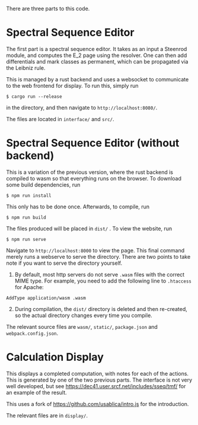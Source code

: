 There are three parts to this code.

# Spectral Sequence Editor
The first part is a spectral sequence editor. It takes as an input a Steenrod
module, and computes the E_2 page using the resolver. One can then add
differentials and mark classes as permanent, which can be propagated via the
Leibniz rule.

This is managed by a rust backend and uses a websocket to communicate to the
web frontend for display. To run this, simply run
```
$ cargo run --release
```
in the directory, and then navigate to `http://localhost:8080/`.

The files are located in `interface/` and `src/`.

# Spectral Sequence Editor (without backend)
This is a variation of the previous version, where the rust backend is compiled
to wasm so that everything runs on the browser. To download some build
dependencies, run
```
$ npm run install
```
This only has to be done once. Afterwards, to compile, run
```
$ npm run build
```
The files produced will be placed in `dist/` . To view the website, run
```
$ npm run serve
```
Navigate to `http://localhost:8000` to view the page. This final command merely
runs a webserve to serve the directory. There are two points to take note if
you want to serve the directory yourself.

1. By default, most http servers do not serve `.wasm` files with the correct
   MIME type. For example, you need to add the following line to `.htaccess`
   for Apache:
```
AddType application/wasm .wasm
```

2. During compilation, the `dist/` directory is deleted and then re-created, so
   the actual directory changes every time you compile.

The relevant source files are `wasm/`, `static/`, `package.json` and
`webpack.config.json`.

# Calculation Display
This displays a completed computation, with notes for each of the actions. This
is generated by one of the two previous parts. The interface is not very well
developed, but see https://dec41.user.srcf.net/includes/sseq/tmf/ for an
example of the result.

This uses a fork of https://github.com/usablica/intro.js for the introduction.

The relevant files are in `display/`.
